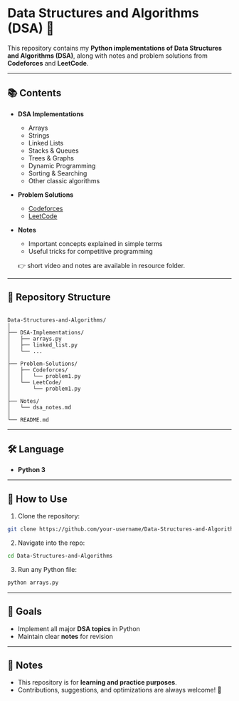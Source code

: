 
# Data Structures and Algorithms (DSA) 📘

This repository contains my **Python implementations of Data Structures and Algorithms (DSA)**, along with notes and problem solutions from **Codeforces** and **LeetCode**.  


---

## 📚 Contents

- **DSA Implementations**
  - Arrays
  - Strings
  - Linked Lists
  - Stacks & Queues
  - Trees & Graphs
  - Dynamic Programming
  - Sorting & Searching
  - Other classic algorithms

- **Problem Solutions**
  - [Codeforces](https://codeforces.com/)
  - [LeetCode](https://leetcode.com/)

- **Notes**
  - Important concepts explained in simple terms
  - Useful tricks for competitive programming
    
  👉 short video and notes are available in resource folder.
---

## 📂 Repository Structure

```

Data-Structures-and-Algorithms/
│
├── DSA-Implementations/
│   ├── arrays.py
│   ├── linked_list.py
│   └── ...
│
├── Problem-Solutions/
│   ├── Codeforces/
│   │   └── problem1.py
│   └── LeetCode/
│       └── problem1.py
│
├── Notes/
│   └── dsa_notes.md
│
└── README.md

````

---

## 🛠️ Language

- **Python 3**

---

## 🚀 How to Use

1. Clone the repository:
```bash
git clone https://github.com/your-username/Data-Structures-and-Algorithms.git
````

2. Navigate into the repo:

```bash
cd Data-Structures-and-Algorithms
```

3. Run any Python file:

```bash
python arrays.py
```

---

## 🎯 Goals

* Implement all major **DSA topics** in Python
* Maintain clear **notes** for revision

---

## 📌 Notes

* This repository is for **learning and practice purposes**.
* Contributions, suggestions, and optimizations are always welcome! 🙌 

```
